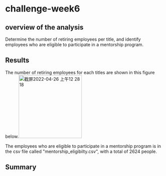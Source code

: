 # challenge-week6

## overview of the analysis


Determine the number of retiring employees per title, and identify employees who are eligible to participate in a mentorship program. 



## Results

The number of retiring employees for each titles are shown in this figure below.<img width="201" alt="截屏2022-04-26 上午12 28 18" src="https://user-images.githubusercontent.com/100896537/165221262-6d24d852-abe2-4562-b651-66e21af3be3d.png">


The employees who are eligible to participate in a mentorship program is in the csv file called "mentorship_eligibilty.csv", with a total of 2624 people.




## Summary


